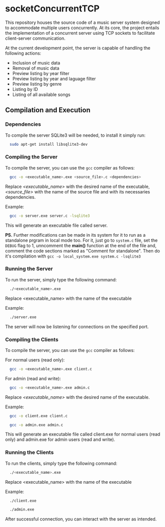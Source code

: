 # socketConcurrentTCP
This repository houses the source code of a music server system designed to accommodate multiple users concurrently. At its core, the project entails the implementation of a concurrent server using TCP sockets to facilitate client-server communication.

At the current development point, the server is capable of handling the following actions:
- Inclusion of music data
- Removal of music data
- Preview listing by year filter
- Preview listing by year and laguage filter
- Preview listing by genre
- Listing by ID
- Listing of all available songs

## Compilation and Execution

### Dependencies

To compile the server SQLite3 will be needed, to install it simply run:
```bash
  sudo apt-get install libsqlite3-dev
```

### Compiling the Server

To compile the server, you can use the `gcc` compiler as follows:
```bash
  gcc -o <executable_name>.exe <source_file>.c <dependencies>
```
Replace *<executable_name>* with the desired name of the executable, *<source_file>* with the name of the source file and *<dependencies>* with its necessaries dependencies.

Example:
```bash
  gcc -o server.exe server.c -lsqlite3
```

This will generate an executable file called server. 

<b>PS.</b> Further modifications can be made in its system for it to run as a standalone prgram in local mode too. For it, just go to `system.c` file, set the `DEBUG` flag to 1, unncomment the <b>main()</b> function at the end of the file and, comment the code sections marked as "Comment for standalone". Then do it's compilation with `gcc -o local_system.exe system.c -lsqlite3`

### Running the Server
To run the server, simply type the following command:

```bash
  ./<executable_name>.exe
```
Replace <executable_name> with the name of the executable

Example:
```bash
  ./server.exe
```
The server will now be listening for connections on the specified port.







### Compiling the Clients

To compile the server, you can use the `gcc` compiler as follows:

For normal users (read only):
```bash
  gcc -o <executable_name>.exe client.c
```

For admin (read and write): 
```bash
  gcc -o <executable_name>.exe admin.c
```
Replace *<executable_name>* with the desired name of the executable.

Example:
```bash
  gcc -o client.exe client.c
```
```bash
  gcc -o admin.exe admin.c
```
This will generate an executable file called client.exe for normal users (read only) and admin.exe for admin users (read and write).


### Running the Clients

To run the clients, simply type the following command:

```bash
  ./<executable_name>.exe
```
Replace <executable_name> with the name of the executable

Example:
```bash
  ./client.exe
```
```bash
  ./admin.exe
```


After successful connection, you can interact with the server as intended.